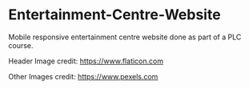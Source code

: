 # Entertainment-Centre-Website 

Mobile responsive entertainment centre website done as part of a PLC course.

Header Image credit: https://www.flaticon.com

Other Images credit: https://www.pexels.com
